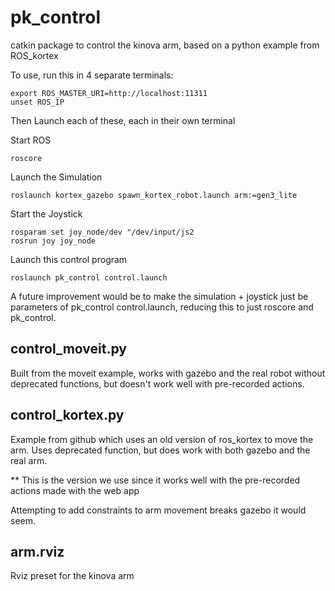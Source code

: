 # pk_control
catkin package to control the kinova arm, based on a python example from ROS_kortex

To use, run this in 4 separate terminals:

    export ROS_MASTER_URI=http://localhost:11311
    unset ROS_IP

Then Launch each of these, each in their own terminal

Start ROS
    
    roscore

Launch the Simulation
    
    roslaunch kortex_gazebo spawn_kortex_robot.launch arm:=gen3_lite

Start the Joystick    

    rosparam set joy_node/dev "/dev/input/js2
    rosrun joy joy_node

Launch this control program

    roslaunch pk_control control.launch

A future improvement would be to make the simulation + joystick just be
parameters of pk_control control.launch,
reducing this to just roscore and pk_control.

## control_moveit.py
Built from the moveit example, works with gazebo
and the real robot without deprecated functions, 
but doesn't work well with pre-recorded actions.

## control_kortex.py
Example from github which uses an old version of ros_kortex to move the arm.
Uses deprecated function, but does work with both gazebo and the real arm.

** This is the version we use since it works well
with the pre-recorded actions made with the web app

Attempting to add constraints to arm movement breaks
gazebo it would seem.

## arm.rviz
Rviz preset for the kinova arm
